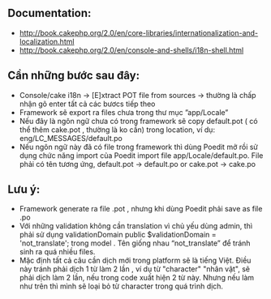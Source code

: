 Documentation: 
-------------
- http://book.cakephp.org/2.0/en/core-libraries/internationalization-and-localization.html
- http://book.cakephp.org/2.0/en/console-and-shells/i18n-shell.html

Cần những bước sau đây:  
-----------------------
- Console/cake i18n → [E]xtract POT file from sources → thường là chấp nhận gõ enter tất cả các bươcs tiếp theo
- Framework sẽ export ra files chưa trong thư mục ”app/Locale”
- Nếu đây là ngôn ngữ chưa có trong framework sẽ copy default.pot ( có thể thêm cake.pot , thường là ko cần) trong location, ví dụ: eng/LC_MESSAGES/default.po
- Nếu ngôn ngữ này đã có file trong framework thì dùng Poedit mở rồi sử dụng chức năng import của Poedit import file app/Locale/default.po. File phải có tên tương ứng, default.pot → default.po or cake.pot → cake.po

Lưu ý:  
---------
- Framework generate ra file .pot , nhưng khi dùng Poedit phải save as file .po
- Với những validation không cần translation vì chủ yếu dùng admin, thì phải sử dụng validationDomain public $validationDomain = 'not_translate'; trong model . Tên giống nhau “not_translate” để tránh sinh ra quá nhiều files. 
- Mặc định tất cả câu cần dịch mới trong platform sẽ là tiếng Việt. Điều này tránh phải dịch 1 từ làm 2 lần , ví dụ từ "character" "nhân vật", sẽ phải dịch làm 2 lần, nếu trong code xuất hiện 2 từ này. Nhưng nếu làm như trên thì mình sẽ loại bỏ từ character trong quá trình dịch.
